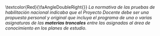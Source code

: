 \textcolor{Red}{\faAngleDoubleRight{}} *La normativa de las pruebas de habilitación nacional indicaba que el Proyecto Docente debe ser una propuesta personal y original que incluya el programa de una o varias asignaturas de las **materias troncales** entre las asignadas al área de conocimiento en los planes de estudio.*
      
